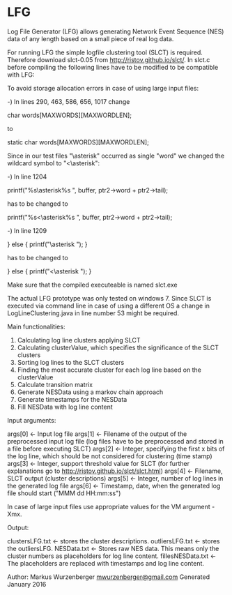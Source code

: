 # LFG
Log File Generator (LFG) allows generating Network Event Sequence (NES) data of any length based on a small piece of real log data.

For running LFG the simple logfile clustering tool (SLCT) is required. Therefore download slct-0.05 from  http://ristov.github.io/slct/. In slct.c before compiling the following lines have to be modified to be compatible with LFG:

To avoid storage allocation errors in case of using large input files:

-) In lines  290, 463, 586, 656, 1017 change

char words[MAXWORDS][MAXWORDLEN];

to

static char words[MAXWORDS][MAXWORDLEN];

Since in our test files "\asterisk" occurred as single "word" we changed the wildcard symbol to "<\asterisk":

-) In line 1204

printf("%s\asterisk%s ", buffer, ptr2->word + ptr2->tail);

has to be changed to

printf("%s<\asterisk%s ", buffer, ptr2->word + ptr2->tail);

-) In line 1209

} else { printf("\asterisk "); }

has to be changed to

} else { printf("<\asterisk "); }

Make sure that the compiled executeable is named slct.exe

The actual LFG prototype was only tested on windows 7. Since SLCT is executed via command line in case of using a different OS a change in LogLineClustering.java in line number 53 might be required.

Main functionalities:

1) Calculating log line clusters applying SLCT
2) Calculating clusterValue, which specifies the significance of the SLCT clusters
3) Sorting log lines to the SLCT clusters
4) Finding the most accurate cluster for each log line based on the clusterValue
5) Calculate transition matrix
6) Generate NESData using a markov chain approach
7) Generate timestamps for the NESData
8) Fill NESData with log line content

Input arguments:

args[0] <- Input log file
args[1] <- Filename of the output of the preprocessed input log file  (log files have to be preprocessed and stored in a file before executing SLCT)
args[2] <- Integer, specifying the first x bits of the log line, which should be not considered for clustering (time stamp)
args[3] <- Integer, support threshold value for SLCT (for further explanations go to http://ristov.github.io/slct/slct.html)
args[4] <- Filename, SLCT output (cluster descriptions)
args[5] <- Integer, number of log lines in the generated log file
args[6] <- Timestamp, date, when the generated log file should start ("MMM dd HH:mm:ss")

In case of large input files use appropriate values for the VM argument -Xmx.

Output:

clustersLFG.txt <- stores the cluster descriptions.
outliersLFG.txt <- stores the outliersLFG.
NESData.txt <- Stores raw NES data. This means only the cluster numbers as placeholders for log line content.
fillesNESData.txt <- The placeholders are replaced with timestamps and log line content.

Author:
Markus Wurzenberger <mwurzenberger@gmail.com>
Generated January 2016
